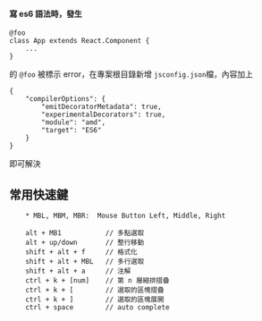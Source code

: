 #### 寫 es6 語法時，發生
```
@foo
class App extends React.Component {
    ...
}
```
的 `@foo` 被標示 error，在專案根目錄新增 `jsconfig.json`檔，內容加上
```
{
    "compilerOptions": {
        "emitDecoratorMetadata": true,
        "experimentalDecorators": true,
        "module": "amd",
        "target": "ES6"
    }
}
```
即可解決


## 常用快速鍵
```
    * MBL, MBM, MBR:  Mouse Button Left, Middle, Right

    alt + MB1           // 多點選取
    alt + up/down       // 整行移動
    shift + alt + f     // 格式化
    shift + alt + MBL   // 多行選取
    shift + alt + a     // 注解
    ctrl + k + [num]    // 第 n 層縮排摺疊
    ctrl + k + [        // 選取的區塊摺疊
    ctrl + k + ]        // 選取的區塊展開
    ctrl + space        // auto complete





```